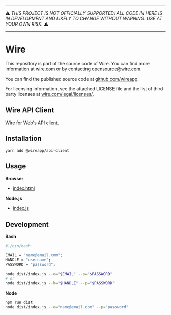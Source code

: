 -----

:warning: *THIS PROJECT IS NOT OFFICIALLY SUPPORTED! ALL CODE IN HERE IS
IN DEVELOPMENT AND LIKELY TO CHANGE WITHOUT WARNING. USE AT YOUR OWN
RISK.* :warning:

-----

# Wire

This repository is part of the source code of Wire. You can find more information at [wire.com](https://wire.com) or by contacting opensource@wire.com.

You can find the published source code at [github.com/wireapp](https://github.com/wireapp).

For licensing information, see the attached LICENSE file and the list of third-party licenses at [wire.com/legal/licenses/](https://wire.com/legal/licenses/).

## Wire API Client

Wire for Web's API client.

## Installation

```bash
yarn add @wireapp/api-client
```

## Usage

**Browser**

- [index.html](./dist/demo.js)

**Node.js**

- [index.js](./dist/index.js) 

## Development

**Bash**

```bash
#!/bin/bash

EMAIL = "name@email.com";
HANDLE = "username";
PASSWORD = "password";

node dist/index.js --e="$EMAIL" --p="$PASSWORD"
# or
node dist/index.js --h="$HANDLE" --p="$PASSWORD"
```

**Node**

```bash
npm run dist
node dist/index.js --e="name@email.com" --p="password"
```
